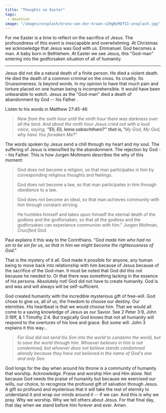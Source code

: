```yaml
---
title: "Thoughts on Easter"
tags:
 - devotion
image: "/images/unsplash/bruno-van-der-kraan-v2HgNzRDfII-unsplash.jpg"
---
```

For me Easter is a time to reflect on the sacrifice of Jesus. The profoundness of this event is inescapable and overwhelming. At Christmas we acknowledge that Jesus was God with us. Emmanuel. God becomes a man. A baby born in Bethlehem. At Easter we see Jesus, this "God-man" entering into the godforsaken situation of all of humanity.

<!-- more -->
* * *
Jesus did not die a natural death of a finite person. He died a violent death. He died the death of a common criminal on the cross. Its cruelty. Its Gruesomeness. Is beyond words. In my opinion to have that much pain and torture placed on one human being is incomprehensible. It would have been unbearable to watch. Jesus as the "God-man" died a death of abandonment by God -- his Father .

Listen to his words in Matthew 27:45-46
> 
> *Now from the sixth hour until the ninth hour there was darkness over all the land. And about the ninth hour Jesus cried out with a loud voice, saying, **"Eli, Eli, lama sabachthani?" that is,**"My God, My God, why have You forsaken Me?*"
> 
The words spoken by Jesus send a chill through my heart and my soul. The suffering of Jesus is intensified by the abandonment. The rejection by God -- his Father. This is how Jurgen Moltmann describes the why of this moment:
> 
> God does not become a religion, so that man participates in him by corresponding religious thoughts and feelings.
> 
> God does not become a law, so that man participates in him through obedience to a law.
> 
> God does not become an ideal, so that man achieves community with him through constant striving.
> 
> He humbles himself and takes upon himself the eternal death of the godless and the godforsaken, so that all the godless and the godforsaken can experience communion with him." Jurgen Moltman, *Crucified God*.
> 
Paul explains it this way to the Corinthians. "*God made him who had no sin to be sin for us, so that in him we might become the righteousness of God*."

That is the mystery of it all. God made it possible for anyone, any human being to move back into relationship with him because of Jesus because of the sacrifice of the God-man. It must be noted that God did this not because he needed to. Or that there was something lacking in the essence of his persona. Absolutely not! God did not have to create humanity. God is and was and will always will be self-sufficient.

God created humanity with the incredible mysterious gift of free-will. God chose to give us, all of us, the freedom to choose our destiny. Our eternities. His heartbeat is that we would choose him. That we would all come to a saving knowledge of Jesus as our Savior. See 2 Peter 3:9, John 3:16ff, & 1 Timothy 2:4. But tragically God knows that not all humanity will respond to the overtures of his love and grace. But some will. John 3 explains it this way...

> *For God did not send his Son into the world to condemn the world, but to save the world through him. Whoever believes in him is not condemned, but whoever does not believe stands condemned already because they have not believed in the name of God's one and only Son.*

God longs for the day when around his throne is a community of humanity that worship. Acknowledge. Praise and worship Him and Him alone. Not because God needs the praise of humanity but because we exercised our wills, our choice, to recognize the profound gift of salvation through Jesus. A gift so profound and mysterious that it will take the rest of eternity to understand it and wrap our minds around it -- if we can. And this is why we pray. Why we worship. Why we tell others about Jesus. For that final day, that day when we stand before him forever and ever. Amen.
